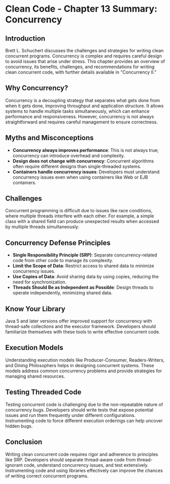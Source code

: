 # Clean Code - Chapter 13 Summary: Concurrency

## Introduction
Brett L. Schuchert discusses the challenges and strategies for writing clean concurrent programs. Concurrency is complex and requires careful design to avoid issues that arise under stress. This chapter provides an overview of concurrency, its benefits, challenges, and recommendations for writing clean concurrent code, with further details available in "Concurrency II."

## Why Concurrency?
Concurrency is a decoupling strategy that separates what gets done from when it gets done, improving throughput and application structure. It allows systems to handle multiple tasks simultaneously, which can enhance performance and responsiveness. However, concurrency is not always straightforward and requires careful management to ensure correctness.

## Myths and Misconceptions
- **Concurrency always improves performance**: This is not always true; concurrency can introduce overhead and complexity.
- **Design does not change with concurrency**: Concurrent algorithms often require different designs than single-threaded systems.
- **Containers handle concurrency issues**: Developers must understand concurrency issues even when using containers like Web or EJB containers.

## Challenges
Concurrent programming is difficult due to issues like race conditions, where multiple threads interfere with each other. For example, a simple class with a shared field can produce unexpected results when accessed by multiple threads simultaneously.

## Concurrency Defense Principles
- **Single Responsibility Principle (SRP)**: Separate concurrency-related code from other code to manage its complexity.
- **Limit the Scope of Data**: Restrict access to shared data to minimize concurrency issues.
- **Use Copies of Data**: Avoid sharing data by using copies, reducing the need for synchronization.
- **Threads Should Be as Independent as Possible**: Design threads to operate independently, minimizing shared data.

## Know Your Library
Java 5 and later versions offer improved support for concurrency with thread-safe collections and the executor framework. Developers should familiarize themselves with these tools to write effective concurrent code.

## Execution Models
Understanding execution models like Producer-Consumer, Readers-Writers, and Dining Philosophers helps in designing concurrent systems. These models address common concurrency problems and provide strategies for managing shared resources.

## Testing Threaded Code
Testing concurrent code is challenging due to the non-repeatable nature of concurrency bugs. Developers should write tests that expose potential issues and run them frequently under different configurations. Instrumenting code to force different execution orderings can help uncover hidden bugs.

## Conclusion
Writing clean concurrent code requires rigor and adherence to principles like SRP. Developers should separate thread-aware code from thread-ignorant code, understand concurrency issues, and test extensively. Instrumenting code and using libraries effectively can improve the chances of writing correct concurrent programs.